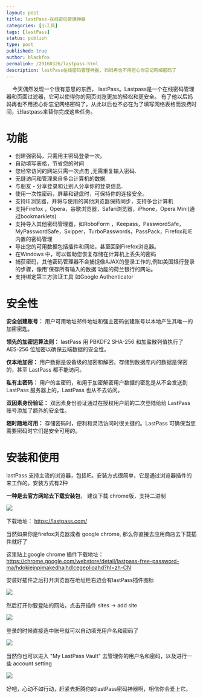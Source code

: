 ```yaml
---
layout: post
title: lastPass-在线密码管理神器
categories: [小工具]
tags: [lastPass]
status: publish
type: post
published: true
author: blackfox
permalink: /20160326/lastpass.html
description: lastPass在线密码管理神器, 妈妈再也不用担心你忘记网络密码了
---
```


&nbsp;&nbsp;&nbsp;&nbsp;今天偶然发现一个很有意思的东西， lastPass。Lastpass是一个在线密码管理器和页面过滤器，它可以使得你的网页浏览更加的轻松和更安全。
有了他以后妈妈再也不用担心你忘记网络密码了，从此以后也不必在为了填写网络表格而浪费时间，让lastpass来替你完成这些任务。

功能
====
* 创建强密码，只需用主密码登录一次。
* 自动填写表格，节省您的时间
* 您经常访问的网站只需一次点击 ,无需重复输入密码.
* 无缝访问和管理来自多台计算机的数据.
* 与朋友 - 分享登录和让别人分享你的登录信息.
* 使用一次性密码，屏幕和键盘时，可保持你的连接安全。
* 支持IE浏览器，并将与使用的其他浏览器保持同步，支持多台计算机
* 支持Firefox ，Opera，谷歌浏览器，Safari浏览器，iPhone，Opera Mini(通过bookmarklets)
* 支持导入其他密码管理器，如RoboForm ，Keepass，PasswordSafe，MyPasswordSafe，Sxipper，TurboPasswords，PassPack，Firefox和IE 内置的密码管理
* 导出您的可用数据包括插件和网站，甚至回到Firefox浏览器。
* 在Windows 中，可以帮助您恢复存储在计算机上丢失的密码
* 捕获密码，其他密码管理器不会捕捉像AJAX的登录工作的,例如美国银行登录的步骤，像用'保存所有输入的数据'功能的荷兰银行的网站。
* 支持绑定第三方验证工具 如Google Authenticator

安全性
======

<strong>安全创建账号：</strong>
用户可用地址邮件地址和强主密码创建账号以本地产生其唯一的加密密匙。

<strong>领先的加密运算法则：</strong>
lastPass 用 PBKDF2 SHA-256 和加盐散列值执行了 AES-256 位加密以确保云端数据的安全性。

<strong>仅本地加密：</strong>
用户数据是设备级的加密和解密。存储到数据库内的数据是保密的，甚至 LastPass 都不能访问。

<strong>私有主密码：</strong>
用户的主密码，和用于加密解密用户数据的密匙是从不会发送到 LastPass 服务器上的，LastPass 也从不去访问。

<strong>双因素身份验证：</strong>
双因素身份验证通过在授权用户前的二次登陆给给 LastPass 账号添加了额外的安全性。

<strong>随时随地可用：</strong>
存储密码时，便利和灵活访问时很关键的。LastPass 可确保当您需要密码时它们是安全可用的。

安装和使用
=====
lastPass 支持主流的浏览器，包括IE。安装方式很简单，它是通过浏览器插件的来工作的。安装方式有2种

<strong>一种是去官方网站去下载安装包</strong>， 建议下载 chrome版，支持二进制

<img class="img-view" data-src="/images/2016/03/2016-03-25-003.png" src="/images/1px.png" />

下载地址： <a href="https://lastpass.com/misc_download2.php">https://lastpass.com/</a>

当然如果你是firefox浏览器或者 google chrome, 那么你直接去应用商店去下载插件就好了

这里贴上google chrome 插件下载地址：<a href="https://chrome.google.com/webstore/detail/lastpass-free-password-ma/hdokiejnpimakedhajhdlcegeplioahd?hl=zh-CN">
https://chrome.google.com/webstore/detail/lastpass-free-password-ma/hdokiejnpimakedhajhdlcegeplioahd?hl=zh-CN</a>

安装好插件之后打开浏览器在地址栏右边会有lastPass插件图标

<img class="img-view" data-src="/images/2016/03/2016-03-25-002.png" src="/images/1px.png" />

然后打开你要登陆的网站，点击开插件 sites -> add site

<img class="img-view" data-src="/images/2016/03/2016-03-25-004.png" src="/images/1px.png" />

登录的时候直接选中账号就可以自动填充用户名和密码了

<img class="img-view" data-src="/images/2016/03/2016-03-25-005.png" src="/images/1px.png" />

当然你也可以进入 "My LastPass Vault" 去管理你的用户名和密码，以及进行一些 account setting

<img class="img-view" data-src="/images/2016/03/2016-03-25-001.png" src="/images/1px.png" />

好吧，心动不如行动，赶紧去折腾你的lastPass密码神器啊，相信你会爱上它。
